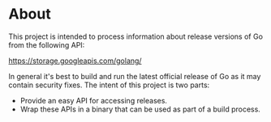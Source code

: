 # About

This project is intended to process information about release versions of
Go from the following API:

https://storage.googleapis.com/golang/

In general it's best to build and run the latest official release of Go as
it may contain security fixes. The intent of this project is two parts:

  * Provide an easy API for accessing releases.
  * Wrap these APIs in a binary that can be used as part of a build process.
